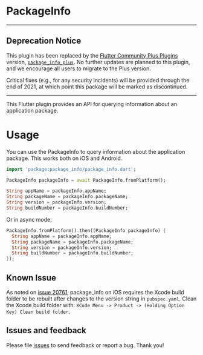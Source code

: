 # PackageInfo

---

## Deprecation Notice

This plugin has been replaced by
the [Flutter Community Plus Plugins](https://plus.fluttercommunity.dev/) version,
[`package_info_plus`](https://pub.dev/packages/package_info_plus). No further updates are planned to
this plugin, and we encourage all users to migrate to the Plus version.

Critical fixes (e.g., for any security incidents) will be provided through the end of 2021, at which
point this package will be marked as discontinued.

---

This Flutter plugin provides an API for querying information about an application package.

# Usage

You can use the PackageInfo to query information about the application package. This works both on
iOS and Android.

```dart
import 'package:package_info/package_info.dart';

PackageInfo packageInfo = await PackageInfo.fromPlatform();

String appName = packageInfo.appName;
String packageName = packageInfo.packageName;
String version = packageInfo.version;
String buildNumber = packageInfo.buildNumber;
```

Or in async mode:

```dart
PackageInfo.fromPlatform().then((PackageInfo packageInfo) {
  String appName = packageInfo.appName;
  String packageName = packageInfo.packageName;
  String version = packageInfo.version;
  String buildNumber = packageInfo.buildNumber;
});
```

## Known Issue

As noted on [issue 20761](https://github.com/flutter/flutter/issues/20761#issuecomment-493434578),
package_info on iOS requires the Xcode build folder to be rebuilt after changes to the version
string in `pubspec.yaml`. Clean the Xcode build folder with:
`XCode Menu -> Product -> (Holding Option Key) Clean build folder`.

## Issues and feedback

Please file [issues](https://github.com/flutter/flutter/issues/new) to send feedback or report a
bug. Thank you!
